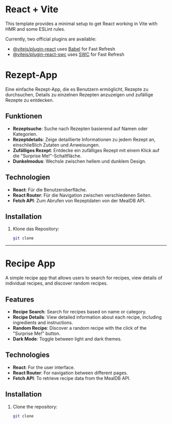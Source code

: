 # React + Vite

This template provides a minimal setup to get React working in Vite with HMR and some ESLint rules.

Currently, two official plugins are available:

- [@vitejs/plugin-react](https://github.com/vitejs/vite-plugin-react/blob/main/packages/plugin-react/README.md) uses [Babel](https://babeljs.io/) for Fast Refresh
- [@vitejs/plugin-react-swc](https://github.com/vitejs/vite-plugin-react-swc) uses [SWC](https://swc.rs/) for Fast Refresh

# Rezept-App
Eine einfache Rezept-App, die es Benutzern ermöglicht, Rezepte zu durchsuchen, Details zu einzelnen Rezepten anzuzeigen und zufällige Rezepte zu entdecken.
## Funktionen
- **Rezeptsuche**: Suche nach Rezepten basierend auf Namen oder Kategorien.
- **Rezeptdetails**: Zeige detaillierte Informationen zu jedem Rezept an, einschließlich Zutaten und Anweisungen.
- **Zufälliges Rezept**: Entdecke ein zufälliges Rezept mit einem Klick auf die "Surprise Me!"-Schaltfläche.
- **Dunkelmodus**: Wechsle zwischen hellem und dunklem Design.
## Technologien
- **React**: Für die Benutzeroberfläche.
- **React Router**: Für die Navigation zwischen verschiedenen Seiten.
- **Fetch API**: Zum Abrufen von Rezeptdaten von der MealDB API.
## Installation
1. Klone das Repository:
   ```bash
   git clone
   
--------------------------------
   
# Recipe App
A simple recipe app that allows users to search for recipes, view details of individual recipes, and discover random recipes.
## Features
- **Recipe Search**: Search for recipes based on name or category.
- **Recipe Details**: View detailed information about each recipe, including ingredients and instructions.
- **Random Recipe**: Discover a random recipe with the click of the "Surprise Me!" button.
- **Dark Mode**: Toggle between light and dark themes.
## Technologies
- **React**: For the user interface.
- **React Router**: For navigation between different pages.
- **Fetch API**: To retrieve recipe data from the MealDB API.
## Installation
1. Clone the repository:
   ```bash
   git clone
